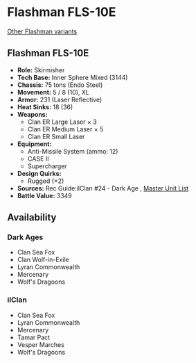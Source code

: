# Flashman FLS-10E 

[Other Flashman variants](../flashman.md) 

## Flashman FLS-10E 

- **Role:** Skirmisher 
- **Tech Base:** Inner Sphere Mixed (3144) 
- **Chassis:** 75 tons (Endo Steel) 
- **Movement:** 5 / 8 (10), XL 
- **Armor:** 231 (Laser Reflective) 
- **Heat Sinks:** 18 (36) 
- **Weapons:** 
  - Clan ER Large Laser × 3 
  - Clan ER Medium Laser × 5 
  - Clan ER Small Laser 
- **Equipment:** 
  - Anti-Missile System (ammo: 12) 
  - CASE II 
  - Supercharger 
- **Design Quirks:** 
  - Rugged (×2) 
- **Sources:** Rec Guide:ilClan #24 - Dark Age , [Master Unit List](http://masterunitlist.info/Unit/Details/8445) 
- **Battle Value:** 3349 

## Availability 

### Dark Ages 

- Clan Sea Fox 
- Clan Wolf-in-Exile 
- Lyran Commonwealth 
- Mercenary 
- Wolf's Dragoons 

### ilClan 

- Clan Sea Fox 
- Lyran Commonwealth 
- Mercenary 
- Tamar Pact 
- Vesper Marches 
- Wolf's Dragoons 

